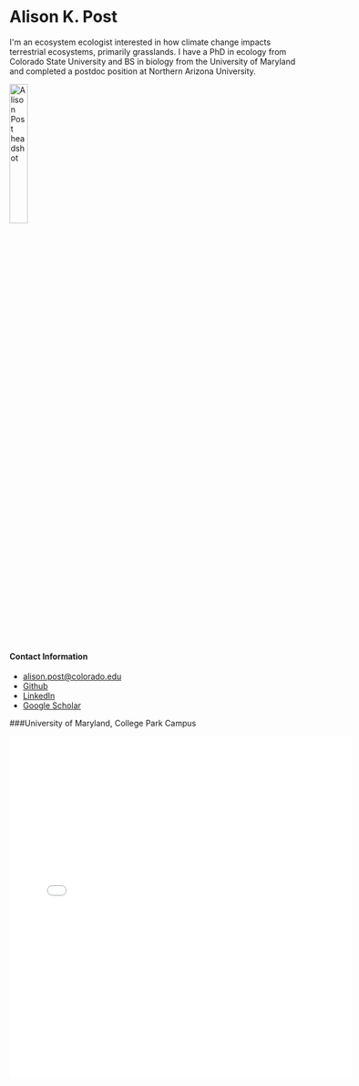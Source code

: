 # Alison K. Post
I'm an ecosystem ecologist interested in how climate change impacts terrestrial ecosystems, primarily grasslands. I have a PhD in ecology from Colorado State University and BS in biology from the University of Maryland and completed a postdoc position at Northern Arizona University. 

<img 
  src="https://earthlab.colorado.edu/sites/default/files/styles/square_med/public/media/image/APost_Headshot2.jpg?itok=uhFsWBfr" 
  alt="Alison Post headshot" 
  width="25%">

#### Contact Information
* alison.post@colorado.edu
* [Github](https://github.com/akpost21)
* [LinkedIn](https://www.linkedin.com/in/alison-post-a0b1518a/)
* [Google Scholar](https://scholar.google.com/citations?user=-6UNrNYAAAAJ&hl=en)

###University of Maryland, College Park Campus

<embed type="text/html" src="/images/umd.html" width="600" height="600">
